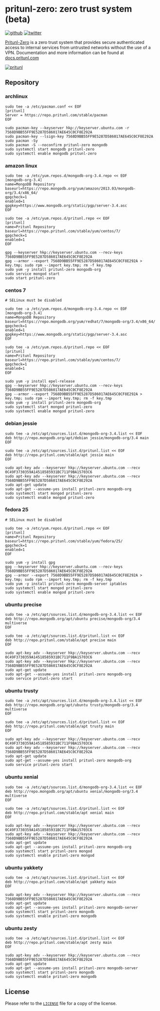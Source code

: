 # pritunl-zero: zero trust system (beta)

[![github](https://img.shields.io/badge/github-pritunl-11bdc2.svg?style=flat)](https://github.com/pritunl)
[![twitter](https://img.shields.io/badge/twitter-pritunl-55acee.svg?style=flat)](https://twitter.com/pritunl)

[Pritunl-Zero](https://github.com/pritunl/pritunl-zero) is a zero trust system
that provides secure authenticated access to internal services from untrusted
networks without the use of a VPN. Documentation and more
information can be found at
[docs.pritunl.com](https://docs.pritunl.com/docs/pritunl-zero)

[![pritunl](img/logo_code.png)](https://docs.pritunl.com/docs/pritunl-zero)

## Repository

### archlinux

```
sudo tee -a /etc/pacman.conf << EOF
[pritunl]
Server = https://repo.pritunl.com/stable/pacman
EOF

sudo pacman-key --keyserver hkp://keyserver.ubuntu.com -r 7568D9BB55FF9E5287D586017AE645C0CF8E292A
sudo pacman-key --lsign-key 7568D9BB55FF9E5287D586017AE645C0CF8E292A
sudo pacman -Sy
sudo pacman -S --noconfirm pritunl-zero mongodb
sudo systemctl start mongodb pritunl-zero
sudo systemctl enable mongodb pritunl-zero
```

### amazon linux

```
sudo tee -a /etc/yum.repos.d/mongodb-org-3.4.repo << EOF
[mongodb-org-3.4]
name=MongoDB Repository
baseurl=https://repo.mongodb.org/yum/amazon/2013.03/mongodb-org/3.4/x86_64/
gpgcheck=1
enabled=1
gpgkey=https://www.mongodb.org/static/pgp/server-3.4.asc
EOF

sudo tee -a /etc/yum.repos.d/pritunl.repo << EOF
[pritunl]
name=Pritunl Repository
baseurl=https://repo.pritunl.com/stable/yum/centos/7/
gpgcheck=1
enabled=1
EOF

gpg --keyserver hkp://keyserver.ubuntu.com --recv-keys 7568D9BB55FF9E5287D586017AE645C0CF8E292A
gpg --armor --export 7568D9BB55FF9E5287D586017AE645C0CF8E292A > key.tmp; sudo rpm --import key.tmp; rm -f key.tmp
sudo yum -y install pritunl-zero mongodb-org
sudo service mongod start
sudo start pritunl-zero
```

### centos 7

```
# SELinux must be disabled

sudo tee -a /etc/yum.repos.d/mongodb-org-3.4.repo << EOF
[mongodb-org-3.4]
name=MongoDB Repository
baseurl=https://repo.mongodb.org/yum/redhat/7/mongodb-org/3.4/x86_64/
gpgcheck=1
enabled=1
gpgkey=https://www.mongodb.org/static/pgp/server-3.4.asc
EOF

sudo tee -a /etc/yum.repos.d/pritunl.repo << EOF
[pritunl]
name=Pritunl Repository
baseurl=https://repo.pritunl.com/stable/yum/centos/7/
gpgcheck=1
enabled=1
EOF

sudo yum -y install epel-release
gpg --keyserver hkp://keyserver.ubuntu.com --recv-keys 7568D9BB55FF9E5287D586017AE645C0CF8E292A
gpg --armor --export 7568D9BB55FF9E5287D586017AE645C0CF8E292A > key.tmp; sudo rpm --import key.tmp; rm -f key.tmp
sudo yum -y install pritunl-zero mongodb-org
sudo systemctl start mongod pritunl-zero
sudo systemctl enable mongod pritunl-zero
```

### debian jessie

```
sudo tee -a /etc/apt/sources.list.d/mongodb-org-3.4.list << EOF
deb http://repo.mongodb.org/apt/debian jessie/mongodb-org/3.4 main
EOF

sudo tee -a /etc/apt/sources.list.d/pritunl.list << EOF
deb http://repo.pritunl.com/stable/apt jessie main
EOF

sudo apt-key adv --keyserver hkp://keyserver.ubuntu.com --recv 0C49F3730359A14518585931BC711F9BA15703C6
sudo apt-key adv --keyserver hkp://keyserver.ubuntu.com --recv 7568D9BB55FF9E5287D586017AE645C0CF8E292A
sudo apt-get update
sudo apt-get --assume-yes install pritunl-zero mongodb-org
sudo systemctl start mongod pritunl-zero
sudo systemctl enable mongod pritunl-zero
```

### fedora 25

```
# SELinux must be disabled

sudo tee -a /etc/yum.repos.d/pritunl.repo << EOF
[pritunl]
name=Pritunl Repository
baseurl=https://repo.pritunl.com/stable/yum/fedora/25/
gpgcheck=1
enabled=1
EOF

sudo yum -y install gpg
gpg --keyserver hkp://keyserver.ubuntu.com --recv-keys 7568D9BB55FF9E5287D586017AE645C0CF8E292A
gpg --armor --export 7568D9BB55FF9E5287D586017AE645C0CF8E292A > key.tmp; sudo rpm --import key.tmp; rm -f key.tmp
sudo yum -y install pritunl-zero mongodb-server iptables
sudo systemctl start mongod pritunl-zero
sudo systemctl enable mongod pritunl-zero
```

### ubuntu precise

```
sudo tee -a /etc/apt/sources.list.d/mongodb-org-3.4.list << EOF
deb http://repo.mongodb.org/apt/ubuntu precise/mongodb-org/3.4 multiverse
EOF

sudo tee -a /etc/apt/sources.list.d/pritunl.list << EOF
deb http://repo.pritunl.com/stable/apt precise main
EOF

sudo apt-key adv --keyserver hkp://keyserver.ubuntu.com --recv 0C49F3730359A14518585931BC711F9BA15703C6
sudo apt-key adv --keyserver hkp://keyserver.ubuntu.com --recv 7568D9BB55FF9E5287D586017AE645C0CF8E292A
sudo apt-get update
sudo apt-get --assume-yes install pritunl-zero mongodb-org
sudo service pritunl-zero start
```

### ubuntu trusty

```
sudo tee -a /etc/apt/sources.list.d/mongodb-org-3.4.list << EOF
deb http://repo.mongodb.org/apt/ubuntu trusty/mongodb-org/3.4 multiverse
EOF

sudo tee -a /etc/apt/sources.list.d/pritunl.list << EOF
deb http://repo.pritunl.com/stable/apt trusty main
EOF

sudo apt-key adv --keyserver hkp://keyserver.ubuntu.com --recv 0C49F3730359A14518585931BC711F9BA15703C6
sudo apt-key adv --keyserver hkp://keyserver.ubuntu.com --recv 7568D9BB55FF9E5287D586017AE645C0CF8E292A
sudo apt-get update
sudo apt-get --assume-yes install pritunl-zero mongodb-org
sudo service pritunl-zero start
```

### ubuntu xenial

```
sudo tee -a /etc/apt/sources.list.d/mongodb-org-3.4.list << EOF
deb http://repo.mongodb.org/apt/ubuntu xenial/mongodb-org/3.4 multiverse
EOF

sudo tee -a /etc/apt/sources.list.d/pritunl.list << EOF
deb http://repo.pritunl.com/stable/apt xenial main
EOF

sudo apt-key adv --keyserver hkp://keyserver.ubuntu.com --recv 0C49F3730359A14518585931BC711F9BA15703C6
sudo apt-key adv --keyserver hkp://keyserver.ubuntu.com --recv 7568D9BB55FF9E5287D586017AE645C0CF8E292A
sudo apt-get update
sudo apt-get --assume-yes install pritunl-zero mongodb-org
sudo systemctl start pritunl-zero mongod
sudo systemctl enable pritunl-zero mongod
```

### ubuntu yakkety

```
sudo tee -a /etc/apt/sources.list.d/pritunl.list << EOF
deb http://repo.pritunl.com/stable/apt yakkety main
EOF

sudo apt-key adv --keyserver hkp://keyserver.ubuntu.com --recv 7568D9BB55FF9E5287D586017AE645C0CF8E292A
sudo apt-get update
sudo apt-get --assume-yes install pritunl-zero mongodb-server
sudo systemctl start pritunl-zero mongodb
sudo systemctl enable pritunl-zero mongodb
```

### ubuntu zesty

```
sudo tee -a /etc/apt/sources.list.d/pritunl.list << EOF
deb http://repo.pritunl.com/stable/apt zesty main
EOF

sudo apt-key adv --keyserver hkp://keyserver.ubuntu.com --recv 7568D9BB55FF9E5287D586017AE645C0CF8E292A
sudo apt-get update
sudo apt-get --assume-yes install pritunl-zero mongodb-server
sudo systemctl start pritunl-zero mongodb
sudo systemctl enable pritunl-zero mongodb
```

## License

Please refer to the [`LICENSE`](LICENSE) file for a copy of the license.
